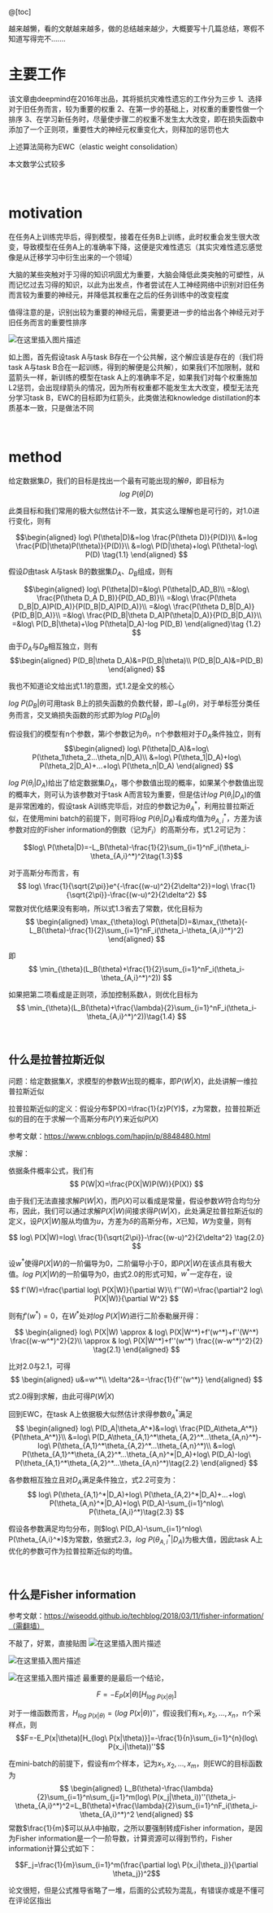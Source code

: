 ﻿@[toc]

越来越懒，看的文献越来越多，做的总结越来越少，大概要写十几篇总结，寒假不知道写得完不.......

# 主要工作
该文章由deepmind在2016年出品，其将抵抗灾难性遗忘的工作分为三步
1、选择对于旧任务而言，较为重要的权重
2、在第一步的基础上，对权重的重要性做一个排序
3、在学习新任务时，尽量使步骤二的权重不发生太大改变，即在损失函数中添加了一个正则项，重要性大的神经元权重变化大，则释加的惩罚也大

上述算法简称为EWC（elastic weight consolidation）

本文数学公式较多

<br>

# motivation
在任务A上训练完毕后，得到模型，接着在任务B上训练，此时权重会发生很大改变，导致模型在任务A上的准确率下降，这便是灾难性遗忘（其实灾难性遗忘感觉像是从迁移学习中衍生出来的一个领域）

大脑的某些突触对于习得的知识巩固尤为重要，大脑会降低此类突触的可塑性，从而记忆过去习得的知识，以此为出发点，作者尝试在人工神经网络中识别对旧任务而言较为重要的神经元，并降低其权重在之后的任务训练中的改变程度

值得注意的是，识别出较为重要的神经元后，需要更进一步的给出各个神经元对于旧任务而言的重要性排序

![在这里插入图片描述](https://img-blog.csdnimg.cn/2020011409484868.png?x-oss-process=image/watermark,type_ZmFuZ3poZW5naGVpdGk,shadow_10,text_aHR0cHM6Ly9ibG9nLmNzZG4ubmV0L2RoYWl1ZGE=,size_16,color_FFFFFF,t_70)

如上图，首先假设task A与task B存在一个公共解，这个解应该是存在的（我们将task A与task B合在一起训练，得到的解便是公共解），如果我们不加限制，就和蓝箭头一样，新训练的模型在task A上的准确率不足，如果我们对每个权重施加L2惩罚，会出现绿箭头的情况，因为所有权重都不能发生太大改变，模型无法充分学习task B，EWC的目标即为红箭头，此类做法和knowledge distillation的本质基本一致，只是做法不同

<br>

# method

给定数据集$D$，我们的目标是找出一个最有可能出现的解$\theta$，即目标为
$$log\ P(\theta|D)\tag{1.0}$$

此类目标和我们常用的极大似然估计不一致，其实这么理解也是可行的，对1.0进行变化，则有

$$\begin{aligned}
log\ P(\theta|D)&=log \frac{P(\theta D)}{P(D)}\\
&=log \frac{P(D|\theta)P(\theta)}{P(D)}\\
&=log\ P(D|\theta)+log\ P(\theta)-log\ P(D) \tag{1.1}
\end{aligned}
$$

假设$D$由task A与task B的数据集$D_A、D_B$组成，则有

$$\begin{aligned}
log\ P(\theta|D)=&log\ P(\theta|D_AD_B)\\
=&log\ \frac{P(\theta D_A D_B)}{P(D_AD_B)}\\
=&log\ \frac{P(\theta D_B|D_A)P(D_A)}{P(D_B|D_A)P(D_A)}\\
=&log\ \frac{P(\theta D_B|D_A)}{P(D_B|D_A)}\\
=&log\ \frac{P(D_B|\theta D_A)P(\theta|D_A)}{P(D_B|D_A)}\\
=&log\ P(D_B|\theta)+\log P(\theta|D_A)-log P(D_B)
\end{aligned}\tag {1.2}
$$
由于$D_A$与$D_B$相互独立，则有
$$\begin{aligned}
P(D_B|\theta D_A)&=P(D_B|\theta)\\
P(D_B|D_A)&=P(D_B)
\end{aligned}
$$

我也不知道论文给出式1.1的意图，式1.2是全文的核心

$log\ P(D_B|\theta)$可用task B上的损失函数的负数代替，即$-L_B(\theta)$，对于单标签分类任务而言，交叉熵损失函数的形式即为$log\ P(D_B|\theta)$

假设我们的模型有n个参数，第$i$个参数记为$\theta_i$，n个参数相对于$D_A$条件独立，则有
$$\begin{aligned}
log\ P(\theta|D_A)&=log\ P(\theta_1\theta_2...\theta_n|D_A)\\
&=log\ P(\theta_1|D_A)+log\ P(\theta_2|D_A)+...+log\ P(\theta_n|D_A)
\end{aligned}
$$

$log\ P(\theta_i|D_A)$给出了给定数据集$D_A$，哪个参数值出现的概率，如果某个参数值出现的概率大，则可认为该参数对于task A而言较为重要，但是估计$log\ P(\theta_i|D_A)$的值是非常困难的，假设task A训练完毕后，对应的参数记为$\theta_{A}^*$，利用拉普拉斯近似，在使用mini batch的前提下，则可将$log\ P(\theta_i|D_A)$看成均值为$\theta_{A,i}^*$，方差为该参数对应的Fisher information的倒数（记为$F_i$）的高斯分布，式1.2可记为：

$$log\ P(\theta|D)=-L_B(\theta)-\frac{1}{2}\sum_{i=1}^nF_i(\theta_i-\theta_{A,i}^*)^2\tag{1.3}$$

对于高斯分布而言，有
$$
log\ \frac{1}{\sqrt{2\pi}}e^{-\frac{(w-u)^2}{2\delta^2}}=log\ \frac{1}{\sqrt{2\pi}}-\frac{(w-u)^2}{2\delta^2}
$$
常数对优化结果没有影响，所以式1.3省去了常数，优化目标为
$$
\begin{aligned}
\max_{\theta}log\ P(\theta|D)=&\max_{\theta}(-L_B(\theta)-\frac{1}{2}\sum_{i=1}^nF_i(\theta_i-\theta_{A,i}^*)^2)
\end{aligned}
$$

即
$$
\min_{\theta}(L_B(\theta)+\frac{1}{2}\sum_{i=1}^nF_i(\theta_i-\theta_{A,i}^*)^2))
$$

如果把第二项看成是正则项，添加控制系数$\lambda$，则优化目标为
$$
\min_{\theta}(L_B(\theta)+\frac{\lambda}{2}\sum_{i=1}^nF_i(\theta_i-\theta_{A,i}^*)^2))\tag{1.4}
$$

<br>

## 什么是拉普拉斯近似
问题：给定数据集$X$，求模型的参数$W$出现的概率，即$P(W|X)$，此处讲解一维拉普拉斯近似

拉普拉斯近似的定义：假设分布$P(X)=\frac{1}{z}P(Y)$，$z$为常数，拉普拉斯近似的目的在于求解一个高斯分布$P(Y)$来近似$P(X)$

参考文献：https://www.cnblogs.com/hapjin/p/8848480.html

求解：

依据条件概率公式，我们有
$$
P(W|X)=\frac{P(X|W)P(W)}{P(X)}
$$

由于我们无法直接求解$P(W|X)$，而$P(X)$可以看成是常量，假设参数$W$符合均匀分布，因此，我们可以通过求解$P(X|W)$间接求得$P(W|X)$，此处满足拉普拉斯近似的定义，设$P(X|W)$服从均值为$u$，方差为$\delta$的高斯分布，$X$已知，$W$为变量，则有

$$
log\ P(X|W)=log\ \frac{1}{\sqrt{2\pi}}-\frac{(w-u)^2}{2\delta^2} \tag{2.0}
$$


设$w^*$使得$P(X|W)$的一阶偏导为0，二阶偏导小于0，即$P(X|W)$在该点具有极大值。$log\ P(X|W)$的一阶偏导为0，由式2.0的形式可知，$w^*$一定存在，设

$$
f'(W)=\frac{\partial log\ P(X|W)}{\partial W}\\
f''(W)=\frac{\partial^2 log\ P(X|W)}{\partial W^2}
$$

则有$f'(w^*)=0$，在$W^*$处对$log\ P(X|W)$进行二阶泰勒展开得：

$$
\begin{aligned}
log\ P(X|W) \approx & log\ P(X|W^*)+f'(w^*)+f''(W^*) \frac{(w-w^*)^2}{2}\\
\approx & log\ P(X|W^*)+f''(w^*) \frac{(w-w^*)^2}{2} \tag{2.1}
\end{aligned}
$$

比对2.0与2.1，可得
$$
\begin{aligned}
u&=w^*\\
\delta^2&=-\frac{1}{f''(w^*)}
\end{aligned}
$$

式2.0得到求解，由此可得$P(W|X)$

回到EWC，在task A上依据极大似然估计求得参数$\theta_A^*$满足
$$
\begin{aligned}
log\ P(D_A|\theta_A^*)&=log\ \frac{P(D_A\theta_A^*)}{P(\theta_A^*)}\\
&=log\ P(D_A\theta_{A,1}^*\theta_{A,2}^*...\theta_{A,n}^*)-log\ P(\theta_{A,1}^*\theta_{A,2}^*...\theta_{A,n}^*)\\
&=log\ P(\theta_{A,1}^*\theta_{A,2}^*...\theta_{A,n}^*|D_A)+log\ P(D_A)-log\ P(\theta_{A,1}^*\theta_{A,2}^*...\theta_{A,n}^*)\tag{2.2}
\end{aligned}
$$

各参数相互独立且对$D_A$满足条件独立，式2.2可变为：
$$
log\ P(\theta_{A,1}^*|D_A)+log\ P(\theta_{A,2}^*|D_A)+...+log\ P(\theta_{A,n}^*|D_A)+log\ P(D_A)-\sum_{i=1}^nlog\ P(\theta_{A,i}^*)\tag{2.3}
$$

假设各参数满足均匀分布，则$log\ P(D_A)-\sum_{i=1}^nlog\ P(\theta_{A,i}^*)$为常数，依据式2.3，$log\ P(\theta_{A,i}^*|D_A)$为极大值，因此task A上优化的参数可作为拉普拉斯近似的均值。

<br>

## 什么是Fisher information
参考文献：https://wiseodd.github.io/techblog/2018/03/11/fisher-information/（需翻墙）

不敲了，好累，直接贴图
![在这里插入图片描述](https://img-blog.csdnimg.cn/20200118202312452.png?x-oss-process=image/watermark,type_ZmFuZ3poZW5naGVpdGk,shadow_10,text_aHR0cHM6Ly9ibG9nLmNzZG4ubmV0L2RoYWl1ZGE=,size_16,color_FFFFFF,t_70)

![在这里插入图片描述](https://img-blog.csdnimg.cn/20200118202403783.png?x-oss-process=image/watermark,type_ZmFuZ3poZW5naGVpdGk,shadow_10,text_aHR0cHM6Ly9ibG9nLmNzZG4ubmV0L2RoYWl1ZGE=,size_16,color_FFFFFF,t_70)

![在这里插入图片描述](https://img-blog.csdnimg.cn/20200118202409497.png?x-oss-process=image/watermark,type_ZmFuZ3poZW5naGVpdGk,shadow_10,text_aHR0cHM6Ly9ibG9nLmNzZG4ubmV0L2RoYWl1ZGE=,size_16,color_FFFFFF,t_70)
最重要的是最后一个结论，

$$
F=-E_P(x|\theta)[H_{log\ P(x|\theta)}]
$$

对于一维函数而言，$H_{log\ P(x|\theta)}=(log\ P(x|\theta))''$，假设我们有$x_1,x_2,...,x_n$，n个采样点，则$$F=-E_P(x|\theta)[H_{log\ P(x|\theta)}]=-\frac{1}{n}\sum_{i=1}^{n}(log\ P(x_i|\theta))''$$

在mini-batch的前提下，假设有$m$个样本，记为$x_1,x_2,...,x_m$，则EWC的目标函数为
$$
\begin{aligned}
L_B(\theta)-\frac{\lambda}{2}\sum_{i=1}^n\sum_{j=1}^m(log\ P(x_j|\theta_i))''(\theta_i-\theta_{A,i}^*)^2=L_B(\theta)+\frac{\lambda}{2}\sum_{i=1}^nF_i(\theta_i-\theta_{A,i}^*)^2
\end{aligned}
$$
常数$\frac{1}{m}$可以从$\lambda$中抽取，之所以要强制转成Fisher information，是因为Fisher information是一个一阶导数，计算资源可以得到节约，Fisher information计算公式如下：

$$F_j=\frac{1}{m}\sum_{i=1}^m(\frac{\partial log\ P(x_i|\theta_j)}{\partial \theta_j})^2$$

论文很短，但是公式推导省略了一堆，后面的公式较为混乱，有错误亦或是不懂可在评论区指出


